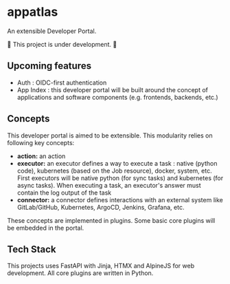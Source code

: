 # appatlas
An extensible Developer Portal.

 :construction: This project is under development. :construction:

 ## Upcoming features
 - Auth : OIDC-first authentication
 - App Index : this developer portal will be built around the concept of applications and software components (e.g. frontends, backends, etc.)

 ## Concepts
 This developer portal is aimed to be extensible. This modularity relies on following key concepts:
 - **action:** an action
 - **executor:** an executor defines a way to execute a task : native (python code), kubernetes (based on the Job resource), docker, system, etc. First executors will be native python (for sync tasks) and kubernetes (for async tasks). When executing a task, an executor's answer must contain the log output of the task
 - **connector:** a connector defines interactions with an external system like GitLab/GitHub, Kubernetes, ArgoCD, Jenkins, Grafana, etc.

These concepts are implemented in plugins. Some basic core plugins will be embedded in the portal.

## Tech Stack
This projects uses FastAPI with Jinja, HTMX and AlpineJS for web development. All core plugins are written in Python.
